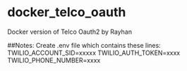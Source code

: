 # docker_telco_oauth
Docker version of Telco Oauth2 by Rayhan

##Notes:
Create .env file which contains these lines:
TWILIO_ACCOUNT_SID=xxxxx
TWILIO_AUTH_TOKEN=xxxx
TWILIO_PHONE_NUMBER=xxxx
